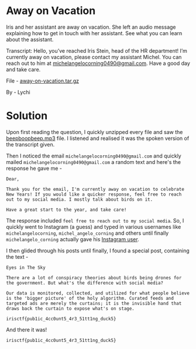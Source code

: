 Away on Vacation
=

Iris and her assistant are away on vacation. She left an audio message explaining how to get in touch with her assistant. See what you can learn about the assistant.

Transcript: Hello, you’ve reached Iris Stein, head of the HR department! I’m currently away on vacation, please contact my assistant Michel. You can reach out to him at michelangelocorning0490@gmail.com. Have a good day and take care.

File - [away-on-vacation.tar.gz](./away-on-vacation.tar.gz)

By - Lychi

Solution
=

Upon first reading the question, I quickly unzipped every file and saw the [beepboopbeep.mp3](./beepboopbeep.mp3) file. I listened and realised it was the spoken version of the transcript given.

Then I noticed the email `michelangelocorning0490@gmail.com` and quickly mailed `michelangelocorning0490@gmail.com` a random text and here's the response he gave me -

```
Dear,

Thank you for the email, I'm currently away on vacation to celebrate New Years! If you would like a quicker response, feel free to reach out to my social media. I mostly talk about birds on it. 

Have a great start to the year, and take care!
```

The response included `feel free to reach out to my social media`. So, I quickly went to Instagram (a guess) and typed in various usernames like `michelangelocorning`, `michel_angelo_corning` and others until finally `michelangelo_corning` actually gave his [Instagram user](https://www.instagram.com/michelangelo_corning/).

I then glided through his posts until finally, I found a special post, containing the text -

```
Eyes in The Sky

There are a lot of conspiracy theories about birds being drones for the government. But what's the difference with social media?

Our data is monitored, collected, and utilized for what people believe is the 'bigger picture' of the holy algorithm. Curated feeds and targeted ads are merely the curtains; it is the invisible hand that draws back the curtain to expose what's on stage.

irisctf{pub1ic_4cc0unt5_4r3_51tt1ng_duck5}
```

And there it was!

`irisctf{pub1ic_4cc0unt5_4r3_51tt1ng_duck5}`
